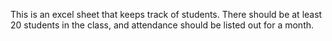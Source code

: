 This is an excel sheet that keeps track of students. There should be at least 20 students in the class, and attendance should be listed out for a month.
